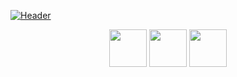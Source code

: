 [![Header](https://scontent.fkbp1-1.fna.fbcdn.net/v/t39.30808-6/125994917_3173493039543817_1001942814963633324_n.avif?_nc_cat=102&cb=42ec8437-ce386d47&ccb=2&_nc_sid=e3f864&_nc_ohc=yhHXOvFHIz8AX-rMvpl&_nc_oc=AQl9Dsd4EvGSIR6dzFWimMQCsAYSePpSAUVUyJNnkXA4ipp31jcLQ94daPmdWISwSFM&_nc_ht=scontent.fkbp1-1.fna&oh=45ebda43e16a01df8641b10bced76ea5&oe=603107B5 "Header")](https://www.linkedin.com/in/sergey-ripchanskiy
)
<p align='center'>
<a href="https://www.facebook.com/sergey.ripchanskiy/"><img height="60" src="https://lh3.googleusercontent.com/proxy/2lmNwzUQ9arT3ExgtpLfLUY_huySpNtysbv0C_JY6GkU1pZp2HkHWsB3q3VRsnpUSwT0BK6IWNatwgOTw7ISrl4yUXs?raw=true"></a>
  <a href="mailto:sergeyripchanskiy@gmail.com"><img height="60" src="https://cdn.worldvectorlogo.com/logos/gmail-icon.svg?raw=true" target="_blank"></a>
<a href="https://www.linkedin.com/in/sergey-ripchanskiy/"><img height="60" src="https://upload.wikimedia.org/wikipedia/commons/thumb/c/c9/Linkedin.svg/1200px-Linkedin.svg.png?raw=true"></a>
</p>
